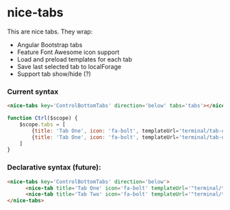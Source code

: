 # nice-tabs

This are nice tabs. They wrap:
- Angular Bootstrap tabs
- Feature Font Awesome icon support
- Load and preload templates for each tab
- Save last selected tab to localForage
- Support tab show/hide (?)





### Current syntax
```html
<nice-tabs key='ControlBottomTabs' direction='below' tabs='tabs'></nice-tabs>
```

```javascript
function Ctrl($scope) {
	$scope.tabs = [
    	{title: 'Tab One', icon: 'fa-bolt', templateUrl='terminal/tab-one.jade'},
    	{title: 'Tab One', icon: 'fa-bolt', templateUrl='terminal/tab-one.jade'},
	]
}
```

### Declarative syntax (future):
```html
<nice-tabs key='ControlBottomTabs' direction='below'>
      <nice-tab title='Tab One' icon='fa-bolt' templateUrl='"terminal/tab-one.jade"'></nice-tab>
      <nice-tab title='Tab Two' icon='fa-bolt' templateUrl='"terminal/tab-two.jade"' ng-show='showOtherTabs'></nice-tab>
</nice-tabs>
```
